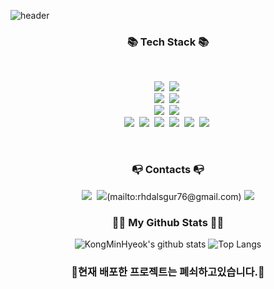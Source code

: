 ![header](https://capsule-render.vercel.app/api?type=wave&color=auto&height=300&section=header&text=My%20Github%20Profile&fontSize=70)
 <br/>
  
<h3 align="center">📚 Tech Stack 📚</h3>
  
 <br/>
  
<p align="center">
  <img src="https://img.shields.io/badge/Java-007396?style=flat-square&logo=Java&logoColor=white"/></a>&nbsp
  <img src="https://img.shields.io/badge/Python-3766AB?style=flat-square&logo=Python&logoColor=white"/></a>&nbsp
  <br>
  <img src="https://img.shields.io/badge/Javascript-ffb13b?style=flat-square&logo=javascript&logoColor=white"/></a>&nbsp
  <img src="https://img.shields.io/badge/vuejs-%2335495e.svg?style=flat-square&logo=vuedotjs&logoColor=%234FC08D"/></a>&nbsp
  <br>
  <img src="https://img.shields.io/badge/SpringBoot-6DB33F?style=flat-square&logo=SpringBoot&logoColor=white"/></a>&nbsp 
  <img src="https://img.shields.io/badge/Node.js-339933?style=flat-square&logo=Node.js&logoColor=white"/></a>&nbsp
  <br>
  <img src="https://img.shields.io/badge/Mysql-E6B91E?style=flat-square&logo=MySql&logoColor=white"/></a>&nbsp 
  <img src="https://img.shields.io/badge/AWS-232F3E?style=flat-square&logo=AmazonAWS&logoColor=white"/></a>&nbsp
  <img src="https://img.shields.io/badge/FileZilla-BF0000?style=flat-square&logo=FileZilla&logoColor=white"/></a>&nbsp
  <img src="https://img.shields.io/badge/EclipseIDE-2C2255?style=flat-square&logo=EclipseIDE&logoColor=white"/></a>&nbsp 
  <img src="https://img.shields.io/badge/V%20S%20Code-0078d7.svg?style=flat-square&logo=visual-studio-code&logoColor=white"/></a>&nbsp
  <img src="https://img.shields.io/badge/Git-F05032.svg?&style=flat-square&logo=Git&logoColor=white"/></a>&nbsp
  <br>

</p>
   <br/>
<h3 align="center">📭 Contacts 📭</h3>
<div align="center">
  <img src="https://img.shields.io/badge/Slack-4A154B?style=flat-square&logo=slack&logoColor=white"/></a>&nbsp 
  <img src="https://img.shields.io/badge/Gmail-d14836?style=flat-square&logo=Gmail&logoColor=white&link=mailto:rhdalsgur76@gmail.com">(mailto:rhdalsgur76@gmail.com)
 <a href="https://min0407.tistory.com/"><img src="https://img.shields.io/badge/BLOG-000000?style=flat-square&logo=Tistory&logoColor=white"/></a>
</div>

<h3 align="center">👩‍💻 My Github Stats 👩‍💻</h3>
<div align="center">

![KongMinHyeok's github stats](https://github-readme-stats.vercel.app/api?username=KongMinHyeok&show_icons=true&theme=tokyonight)
 ![Top Langs](https://github-readme-stats.vercel.app/api/top-langs/?username=KongMinHyeok&layout=compact&theme=tokyonight)
</div>

<h3 align="center">🎨현재 배포한 프로젝트는 폐쇠하고있습니다.🎨</h3>
<!--
**KongMinHyeok/KongMinHyeok** is a ✨ _special_ ✨ repository because its `README.md` (this file) appears on your GitHub profile.

Here are some ideas to get you started:

- 🔭 I’m currently working on ...
- 🌱 I’m currently learning ...
- 👯 I’m looking to collaborate on ...
- 🤔 I’m looking for help with ...
- 💬 Ask me about ...
- 📫 How to reach me: ...
- 😄 Pronouns: ...
- ⚡ Fun fact: ...
-->
